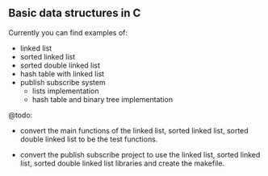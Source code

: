 Basic data structures in C
-----------------------------

Currently you can find examples of:
- linked list
- sorted linked list
- sorted double linked list
- hash table with linked list
- publish subscribe system
  - lists implementation
  - hash table and binary tree implementation

@todo:
  - convert the main functions of the linked list, sorted linked list, sorted double linked list to be the test functions.

  - convert the publish subscribe project to use the linked list, sorted linked list, sorted double linked list libraries and create the makefile.
